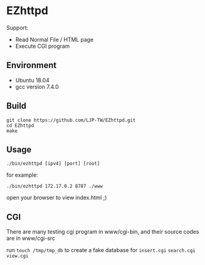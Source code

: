 # EZhttpd

Support:
- Read Normal File / HTML page
- Execute CGI program

## Environment
- Ubuntu 18.04
- gcc version 7.4.0

## Build
```
git clone https://github.com/LJP-TW/EZhttpd.git
cd EZhttpd
make
```

## Usage
```
./bin/ezhttpd [ipv4] [port] [root]
```

for example:
```
./bin/ezhttpd 172.17.0.2 8787 ./www
```

open your browser to view index.html ;)

## CGI
There are many testing cgi program in www/cgi-bin, and their source codes are in www/cgi-src

run `touch /tmp/tmp_db` to create a fake database for `insert.cgi` `search.cgi` `view.cgi`

